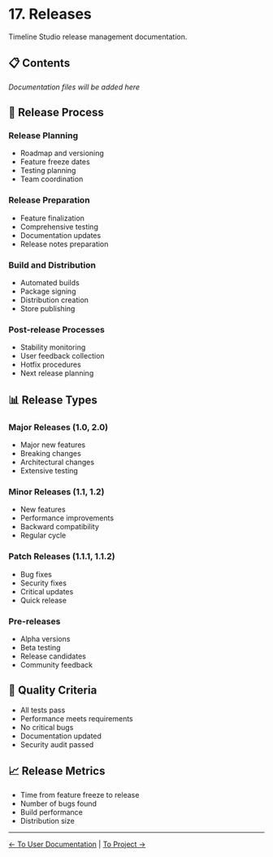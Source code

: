 # 17. Releases

Timeline Studio release management documentation.

## 📋 Contents

*Documentation files will be added here*

## 🚀 Release Process

### Release Planning
- Roadmap and versioning
- Feature freeze dates
- Testing planning
- Team coordination

### Release Preparation
- Feature finalization
- Comprehensive testing
- Documentation updates
- Release notes preparation

### Build and Distribution
- Automated builds
- Package signing
- Distribution creation
- Store publishing

### Post-release Processes
- Stability monitoring
- User feedback collection
- Hotfix procedures
- Next release planning

## 📊 Release Types

### Major Releases (1.0, 2.0)
- Major new features
- Breaking changes
- Architectural changes
- Extensive testing

### Minor Releases (1.1, 1.2)
- New features
- Performance improvements
- Backward compatibility
- Regular cycle

### Patch Releases (1.1.1, 1.1.2)
- Bug fixes
- Security fixes
- Critical updates
- Quick release

### Pre-releases
- Alpha versions
- Beta testing
- Release candidates
- Community feedback

## 🎯 Quality Criteria

- All tests pass
- Performance meets requirements
- No critical bugs
- Documentation updated
- Security audit passed

## 📈 Release Metrics

- Time from feature freeze to release
- Number of bugs found
- Build performance
- Distribution size

---

[← To User Documentation](../16_user_documentation/README.md) | [To Project →](../10_project_state/README.md)